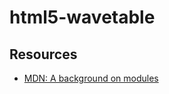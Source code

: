 # html5-wavetable

## Resources

- [MDN: A background on modules](https://developer.mozilla.org/en-US/docs/Web/JavaScript/Guide/Modules)
